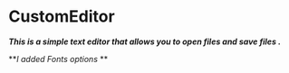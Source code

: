 # CustomEditor

***This is a simple text editor that allows you to open files and save files .***

***I added Fonts options* **
